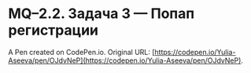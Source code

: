 # MQ–2.2. Задача 3 — Попап регистрации

A Pen created on CodePen.io. Original URL: [https://codepen.io/Yulia-Aseeva/pen/OJdvNeP](https://codepen.io/Yulia-Aseeva/pen/OJdvNeP).

